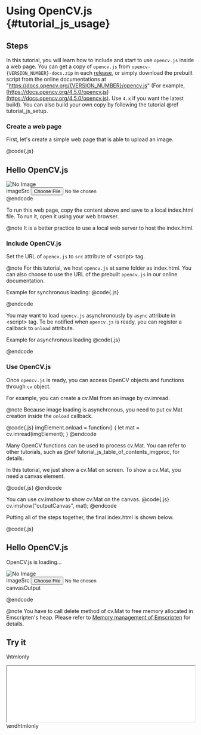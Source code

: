 Using OpenCV.js {#tutorial_js_usage}
===============================

Steps
-----

In this tutorial, you will learn how to include and start to use `opencv.js` inside a web page.
You can get a copy of `opencv.js` from `opencv-{VERSION_NUMBER}-docs.zip` in each [release](https://github.com/opencv/opencv/releases), or simply download the prebuilt script from the online documentations at "https://docs.opencv.org/{VERSION_NUMBER}/opencv.js" (For example, [https://docs.opencv.org/4.5.0/opencv.js](https://docs.opencv.org/4.5.0/opencv.js). Use `4.x` if you want the latest build).
You can also build your own copy by following the tutorial @ref tutorial_js_setup.

### Create a web page

First, let's create a simple web page that is able to upload an image.

@code{.js}
<!DOCTYPE html>
<html>
<head>
<meta charset="utf-8">
<title>Hello OpenCV.js</title>
</head>
<body>
<h2>Hello OpenCV.js</h2>
<div>
  <div class="inputoutput">
    <img id="imageSrc" alt="No Image" />
    <div class="caption">imageSrc <input type="file" id="fileInput" name="file" /></div>
  </div>
</div>
<script type="text/javascript">
let imgElement = document.getElementById("imageSrc")
let inputElement = document.getElementById("fileInput");
inputElement.addEventListener("change", (e) => {
  imgElement.src = URL.createObjectURL(e.target.files[0]);
}, false);
</script>
</body>
</html>
@endcode

To run this web page, copy the content above and save to a local index.html file. To run it, open it using your web browser.

@note It is a better practice to use a local web server to host the index.html.

### Include OpenCV.js

Set the URL of `opencv.js` to `src` attribute of \<script\> tag.

@note For this tutorial, we host `opencv.js` at same folder as index.html. You can also choose to use the URL of the prebuilt `opencv.js` in our online documentation.

Example for synchronous loading:
@code{.js}
<script src="opencv.js" type="text/javascript"></script>
@endcode

You may want to load `opencv.js` asynchronously by `async` attribute in \<script\> tag. To be notified when `opencv.js` is ready, you can register a callback to `onload` attribute.

Example for asynchronous loading
@code{.js}
<script async src="opencv.js" onload="onOpenCvReady();" type="text/javascript"></script>
@endcode

### Use OpenCV.js

Once `opencv.js` is ready, you can access OpenCV objects and functions through `cv` object.

For example, you can create a cv.Mat from an image by cv.imread.

@note Because image loading is asynchronous, you need to put cv.Mat creation inside the `onload` callback.

@code{.js}
imgElement.onload = function() {
  let mat = cv.imread(imgElement);
}
@endcode

Many OpenCV functions can be used to process cv.Mat. You can refer to other tutorials, such as @ref tutorial_js_table_of_contents_imgproc, for details.

In this tutorial, we just show a cv.Mat on screen. To show a cv.Mat, you need a canvas element.

@code{.js}
<canvas id="outputCanvas"></canvas>
@endcode

You can use cv.imshow to show cv.Mat on the canvas.
@code{.js}
cv.imshow("outputCanvas", mat);
@endcode

Putting all of the steps together, the final index.html is shown below.

@code{.js}
<!DOCTYPE html>
<html>
<head>
<meta charset="utf-8">
<title>Hello OpenCV.js</title>
</head>
<body>
<h2>Hello OpenCV.js</h2>
<p id="status">OpenCV.js is loading...</p>
<div>
  <div class="inputoutput">
    <img id="imageSrc" alt="No Image" />
    <div class="caption">imageSrc <input type="file" id="fileInput" name="file" /></div>
  </div>
  <div class="inputoutput">
    <canvas id="canvasOutput" ></canvas>
    <div class="caption">canvasOutput</div>
  </div>
</div>
<script type="text/javascript">
let imgElement = document.getElementById('imageSrc');
let inputElement = document.getElementById('fileInput');
inputElement.addEventListener('change', (e) => {
  imgElement.src = URL.createObjectURL(e.target.files[0]);
}, false);

imgElement.onload = function() {
  let mat = cv.imread(imgElement);
  cv.imshow('canvasOutput', mat);
  mat.delete();
};

function onOpenCvReady() {
  document.getElementById('status').innerHTML = 'OpenCV.js is ready.';
}
</script>
<script async src="opencv.js" onload="onOpenCvReady();" type="text/javascript"></script>
</body>
</html>
@endcode

@note You have to call delete method of cv.Mat to free memory allocated in Emscripten's heap. Please refer to [Memory management of Emscripten](https://emscripten.org/docs/porting/connecting_cpp_and_javascript/embind.html#memory-management) for details.

Try it
------
\htmlonly
<iframe src="../../js_setup_usage.html" width="100%"
        onload="this.style.height=this.contentDocument.body.scrollHeight +'px';">
</iframe>
\endhtmlonly
